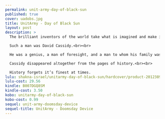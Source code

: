 ```yaml
---
permalink: unit-army-day-of-black-sun
published: true
cover: uadobs.jpg
title: UnitArmy - Day of Black Sun
layout: post
description: >
  The brilliant inventors of the world take what is imagined and make it a reality.<br><br>

  Such a man was David Cassidy.<br><br>

  He was a genius, a man of foresight, and a man to whom his family was everything. He helped to develop a squadron of fighters for the Americans, then when they wanted to restrict his movements, he reappeared in the United Kingdom, developing fighter planes that could truly become unseen.<br><br>

  Cassidy disappeared altogether from the pages of history.<br><br>

  History forgets it’s finest at times.
lulu: shakna-israel/unitarmy-day-of-black-sun/hardcover/product-20123891.html
lulu-cost: 29.56
kindle: B007DGQ8SM
kindle-cost: 3.50
kobo: unitarmy-day-of-black-sun
kobo-cost: 0.99
sequel: unit-army-doomsday-device
sequel-title: UnitArmy - Doomsday Device
---
```


